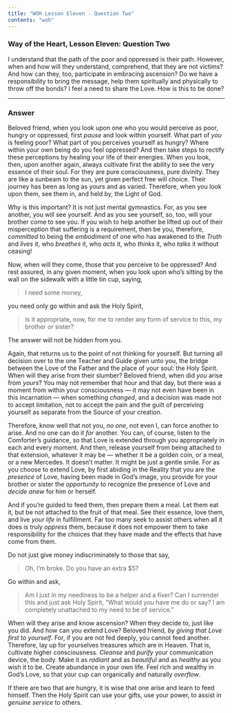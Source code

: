 ```yaml
---
title: "WOH Lesson Eleven - Question Two"
contents: "woh"
---
```


### Way of the Heart, Lesson Eleven: Question Two

I understand that the path of the poor and oppressed is their
path. However, when and how will they understand, comprehend, that they
are not victims? And how can they, too, participate in embracing
ascension? Do we have a responsibility to bring the message, help them
spiritually and physically to throw off the bonds? I feel a need to
share the Love. How is this to be done?

---

### Answer

Beloved friend, when you look upon one who you would perceive as
poor, hungry or oppressed, first *pause* and look within yourself. What
part of *you* is feeling poor? What part of you perceives yourself as
hungry? Where within your own being do you feel oppressed? And then take
steps to rectify these perceptions by healing your life of their
energies. When you look, then, upon another again, always cultivate
first the ability to see the very essence of their soul. For they are
pure consciousness, pure divinity. They are like a sunbeam to the sun,
yet given perfect free will choice. Their journey has been as long as
yours and as varied. Therefore, when you look upon them, see them in,
and held by, the Light of God.

Why is this important? It is not just mental gymnastics. For, as you see
another, you will see yourself. And as you see yourself, so, too, will
your brother come to see you. If you wish to help another be lifted up
out of their misperception that suffering is a requirement, then be you,
therefore, *committed* to being the *embodiment* of one who has awakened to
the *Truth* and *lives it*, who *breathes* it, who *acts* it, who *thinks* it, who
*talks* it without ceasing!

Now, when will they come, those that you perceive to be oppressed? And
rest assured, in any given moment, when you look upon who’s sitting by
the wall on the sidewalk with a little tin cup, saying,

> I need some money,

you need only go within and ask the Holy Spirit,

> Is it appropriate, now, for me to render any form of service to this, my
> brother or sister?

The answer will not be hidden from you.

Again, that returns us to the point of not thinking for yourself. But
turning all decision over to the one Teacher and Guide given unto you,
the bridge between the Love of the Father and the place of your soul:
the Holy Spirit. When will they arise from their slumber? Beloved
friend, when did *you* arise from *yours*? You may not remember that hour
and that day, but there was a moment from within your consciousness — it
may not even have been in this incarnation — when something *changed*, and
a decision was made not to accept limitation, not to accept the pain and
the guilt of perceiving yourself as separate from the Source of your
creation.

Therefore, know well that not you, *no one*, not even I, can force another
to arise. And no one can do it *for* another. You can, of course, listen
to the Comforter’s guidance, so that Love is extended through you
appropriately in each and every moment. And then, release yourself from
being attached to that extension, whatever it may be — whether it be a
golden coin, or a meal, or a new Mercedes. It doesn’t matter. It might
be just a gentle smile. For as you choose to extend Love, by first
abiding in the Reality that you are the *presence* of Love, having been
made in God’s image, you provide for your brother or sister the
*opportunity* to recognize the presence of Love and *decide anew* for him or
herself.

And if you’re guided to feed them, then prepare them a meal. Let them
eat it, but be not attached to the fruit of that meal. See their
essence, love them, and live *your life* in fulfillment. Far too many seek
to assist others when all it does is truly *oppress* them, because it does
not empower them to take responsibility for the choices that they have
made and the effects that have come from them.

Do not just give money indiscriminately to those that say,

> Oh, I’m broke. Do you have an extra $5?

Go within and ask,

> Am I just in my neediness to be a helper and a fixer? Can I surrender
> this and just ask Holy Spirit, “What would you have me do or say? I am
> completely unattached to my need to be of service.”

When will they arise and know ascension? When they decide to, just like
you did. And how can you extend Love? Beloved friend, *by giving that
Love first to yourself*. For, if you are not fed deeply, you cannot feed
another. Therefore, lay up for yourselves treasures which are in Heaven.
That is, cultivate higher consciousness. *Cleanse* and *purify* your
communication device, the body. Make it as *radiant* and as *beautiful* and
as *healthy* as you wish it to be. Create abundance in your own life. Feel
rich and wealthy in God’s Love, so that your cup can organically and
naturally *overflow*.

If there are two that are hungry, it is wise that one arise and learn to
feed himself. Then the Holy Spirit can use your gifts, use your power,
to assist in *genuine service* to others.

